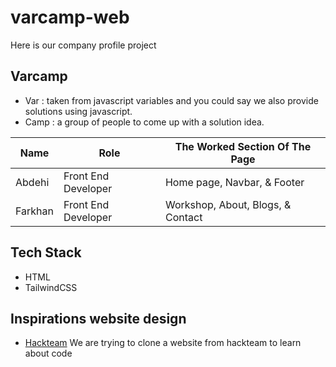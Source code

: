 # varcamp-web

Here is our company profile project

## Varcamp

- Var : taken from javascript variables and you could say we also provide solutions using javascript.
- Camp : a group of people to come up with a solution idea.

| Name    | Role                | The Worked Section Of The Page    |
| ------- | ------------------- | --------------------------------- |
| Abdehi  | Front End Developer | Home page, Navbar, & Footer       |
| Farkhan | Front End Developer | Workshop, About, Blogs, & Contact |

## Tech Stack

- HTML
- TailwindCSS

## Inspirations website design

- [Hackteam](https://www.hackteam.io)
  We are trying to clone a website from hackteam to learn about code
